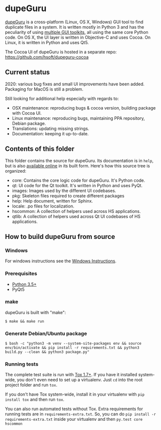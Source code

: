 # dupeGuru

[dupeGuru][dupeguru] is a cross-platform (Linux, OS X, Windows) GUI tool to find duplicate files in
a system. It is written mostly in Python 3 and has the peculiarity of using
[multiple GUI toolkits][cross-toolkit], all using the same core Python code. On OS X, the UI layer
is written in Objective-C and uses Cocoa. On Linux, it is written in Python and uses Qt5.

The Cocoa UI of dupeGuru is hosted in a separate repo: https://github.com/hsoft/dupeguru-cocoa

## Current status

2020: various bug fixes and small UI improvements have been added. Packaging for MacOS is still a problem.

Still looking for additional help especially with regards to:
* OSX maintenance: reproducing bugs & cocoa version, building package with Cocoa UI.
* Linux maintenance: reproducing bugs, maintaining PPA repository, Debian package.
* Translations: updating missing strings.
* Documentation: keeping it up-to-date.

## Contents of this folder

This folder contains the source for dupeGuru. Its documentation is in `help`, but is also
[available online][documentation] in its built form. Here's how this source tree is organized:

* core: Contains the core logic code for dupeGuru. It's Python code.
* qt: UI code for the Qt toolkit. It's written in Python and uses PyQt.
* images: Images used by the different UI codebases.
* pkg: Skeleton files required to create different packages
* help: Help document, written for Sphinx.
* locale: .po files for localization.
* hscommon: A collection of helpers used across HS applications.
* qtlib: A collection of helpers used across Qt UI codebases of HS applications.

## How to build dupeGuru from source

### Windows
For windows instructions see the [Windows Instructions](Windows.md).

### Prerequisites

* [Python 3.5+][python]
* PyQt5

### make

dupeGuru is built with "make":

    $ make && make run

### Generate Debian/Ubuntu package

    $ bash -c "python3 -m venv --system-site-packages env && source env/bin/activate && pip install -r requirements.txt && python3 build.py --clean && python3 package.py"

### Running tests

The complete test suite is run with [Tox 1.7+][tox]. If you have it installed system-wide, you
don't even need to set up a virtualenv. Just `cd` into the root project folder and run `tox`.

If you don't have Tox system-wide, install it in your virtualenv with `pip install tox` and then
run `tox`.

You can also run automated tests without Tox. Extra requirements for running tests are in
`requirements-extra.txt`. So, you can do `pip install -r requirements-extra.txt` inside your
virtualenv and then `py.test core hscommon`

[dupeguru]: https://dupeguru.voltaicideas.net/
[cross-toolkit]: http://www.hardcoded.net/articles/cross-toolkit-software
[documentation]: http://dupeguru.voltaicideas.net/help/en/
[python]: http://www.python.org/
[pyqt]: http://www.riverbankcomputing.com
[tox]: https://tox.readthedocs.org/en/latest/
